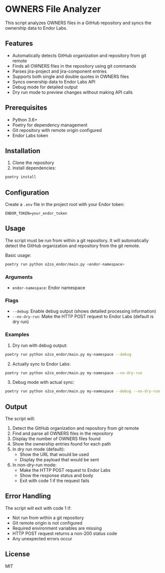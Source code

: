 # OWNERS File Analyzer

This script analyzes OWNERS files in a GitHub repository and syncs the ownership data to Endor Labs.

## Features

- Automatically detects GitHub organization and repository from git remote
- Finds all OWNERS files in the repository using git commands
- Parses jira-project and jira-component entries
- Supports both single and double quotes in OWNERS files
- Syncs ownership data to Endor Labs API
- Debug mode for detailed output
- Dry run mode to preview changes without making API calls

## Prerequisites

- Python 3.6+
- Poetry for dependency management
- Git repository with remote origin configured
- Endor Labs token

## Installation

1. Clone the repository
2. Install dependencies:

```bash
poetry install
```

## Configuration

Create a `.env` file in the project root with your Endor token:

```env
ENDOR_TOKEN=your_endor_token
```

## Usage

The script must be run from within a git repository. It will automatically detect the GitHub organization and repository from the git remote.

Basic usage:

```bash
poetry run python o2co_endor/main.py <endor-namespace>
```

### Arguments

- `endor-namespace`: Endor namespace

### Flags

- `--debug`: Enable debug output (shows detailed processing information)
- `--no-dry-run`: Make the HTTP POST request to Endor Labs (default is dry run)

### Examples

1. Dry run with debug output:

```bash
poetry run python o2co_endor/main.py my-namespace --debug
```

2. Actually sync to Endor Labs:

```bash
poetry run python o2co_endor/main.py my-namespace --no-dry-run
```

3. Debug mode with actual sync:

```bash
poetry run python o2co_endor/main.py my-namespace --debug --no-dry-run
```

## Output

The script will:
1. Detect the GitHub organization and repository from git remote
2. Find and parse all OWNERS files in the repository
3. Display the number of OWNERS files found
4. Show the ownership entries found for each path
5. In dry run mode (default):
   - Show the URL that would be used
   - Display the payload that would be sent
6. In non-dry-run mode:
   - Make the HTTP POST request to Endor Labs
   - Show the response status and body
   - Exit with code 1 if the request fails

## Error Handling

The script will exit with code 1 if:
- Not run from within a git repository
- Git remote origin is not configured
- Required environment variables are missing
- HTTP POST request returns a non-200 status code
- Any unexpected errors occur

## License

MIT
